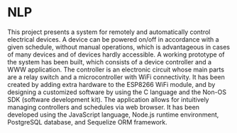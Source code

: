 # NLP

This project presents a system for remotely and automatically control electrical devices.
A device can be powered on/off in accordance with a given schedule, without manual operations, which is advantageous in cases of many devices and of devices hardly accessible.
A working prototype of the system has been built, which consists of a device controller and a WWW application.
The controller is an electronic circuit whose main parts are a relay switch and a microcontroller with WiFi connectivity.
It has been created by adding extra hardware to the ESP8266 WiFi module, and by designing a customized software by using the C language  and the Non-OS SDK (software development kit).
The application allows for intuitively managing controllers and schedules via web browser.
It has been developed using the JavaScript language, Node.js runtime environment, PostgreSQL database, and Sequelize ORM framework.


